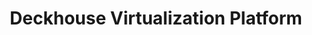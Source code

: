 ---
title: "Deckhouse Virtualization Platform"
permalink: ru/virtualization-platform/documentation/architecture/overall-architecture.html
lang: ru
---